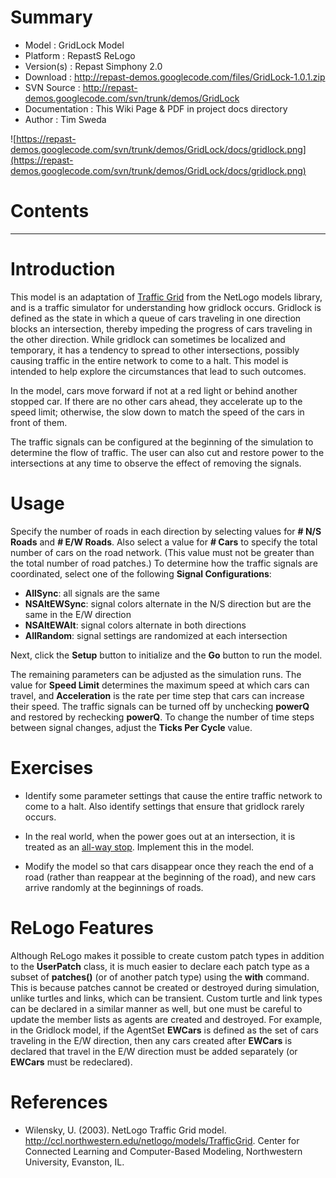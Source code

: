 # Summary #

  * Model        : GridLock Model
  * Platform     : RepastS ReLogo
  * Version(s)	: Repast Simphony 2.0
  * Download     : http://repast-demos.googlecode.com/files/GridLock-1.0.1.zip
  * SVN Source  : http://repast-demos.googlecode.com/svn/trunk/demos/GridLock
  * Documentation : This Wiki Page & PDF in project docs directory
  * Author       : Tim Sweda

![https://repast-demos.googlecode.com/svn/trunk/demos/GridLock/docs/gridlock.png](https://repast-demos.googlecode.com/svn/trunk/demos/GridLock/docs/gridlock.png)

# Contents #



---


# Introduction #

This model is an adaptation of [Traffic Grid](http://ccl.northwestern.edu/netlogo/models/TrafficGrid) from the NetLogo models library, and is a traffic simulator for understanding how gridlock occurs.  Gridlock is defined as the state in which a queue of cars traveling in one direction blocks an intersection, thereby impeding the progress of cars traveling in the other direction.  While gridlock can sometimes be localized and temporary, it has a tendency to spread to other intersections, possibly causing traffic in the entire network to come to a halt.  This model is intended to help explore the circumstances that lead to such outcomes.

In the model, cars move forward if not at a red light or behind another stopped car.  If there are no other cars ahead, they accelerate up to the speed limit; otherwise, the slow down to match the speed of the cars in front of them.

The traffic signals can be configured at the beginning of the simulation to determine the flow of traffic.  The user can also cut and restore power to the intersections at any time to observe the effect of removing the signals.

# Usage #

Specify the number of roads in each direction by selecting values for **# N/S Roads** and **# E/W Roads**.  Also select a value for **# Cars** to specify the total number of cars on the road network.  (This value must not be greater than the total number of road patches.)  To determine how the traffic signals are coordinated, select one of the following **Signal Configurations**:

  * **AllSync**:  all signals are the same
  * **NSAltEWSync**:  signal colors alternate in the N/S direction but are the same in the E/W direction
  * **NSAltEWAlt**:  signal colors alternate in both directions
  * **AllRandom**:  signal settings are randomized at each intersection

Next, click the **Setup** button to initialize and the **Go** button to run the model.

The remaining parameters can be adjusted as the simulation runs.  The value for **Speed Limit** determines the maximum speed at which cars can travel, and **Acceleration** is the rate per time step that cars can increase their speed.  The traffic signals can be turned off by unchecking **powerQ** and restored by rechecking **powerQ**.  To change the number of time steps between signal changes, adjust the **Ticks Per Cycle** value.

# Exercises #

  * Identify some parameter settings that cause the entire traffic network to come to a halt.  Also identify settings that ensure that gridlock rarely occurs.

  * In the real world, when the power goes out at an intersection, it is treated as an [all-way stop](http://en.wikipedia.org/wiki/All-way_stop).  Implement this in the model.

  * Modify the model so that cars disappear once they reach the end of a road (rather than reappear at the beginning of the road), and new cars arrive randomly at the beginnings of roads.

# ReLogo Features #

Although ReLogo makes it possible to create custom patch types in addition to the **UserPatch** class, it is much easier to declare each patch type as a subset of **patches()** (or of another patch type) using the **with** command.  This is because patches cannot be created or destroyed during simulation, unlike turtles and links, which can be transient.  Custom turtle and link types can be declared in a similar manner as well, but one must be careful to update the member lists as agents are created and destroyed.  For example, in the Gridlock model, if the AgentSet **EWCars** is defined as the set of cars traveling in the E/W direction, then any cars created after **EWCars** is declared that travel in the E/W direction must be added separately (or **EWCars** must be redeclared).

# References #

  * Wilensky, U. (2003). NetLogo Traffic Grid model. http://ccl.northwestern.edu/netlogo/models/TrafficGrid. Center for Connected Learning and Computer-Based Modeling, Northwestern University, Evanston, IL.